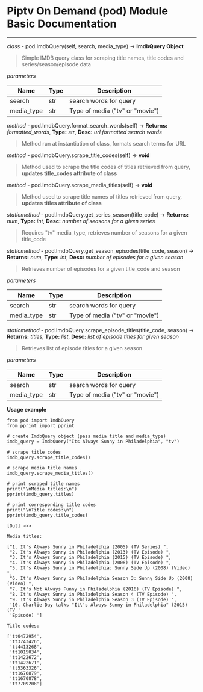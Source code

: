 Piptv On Demand (pod) Module Basic Documentation 
====================
***


*class* - pod.ImdbQuery(self, search, media_type) -> **ImdbQuery Object**
        
>Simple IMDB query class for scraping title names, title codes and series/season/episode data

*parameters* 

| Name  | Type | Description |
| ------------- | ------------- | ------------- |
| search  | str  | search words for query |
| media_type  | str  | Type of media ("tv" or "movie") |

*method* - pod.ImdbQuery.format_search_words(self) -> **Returns:** *formatted_words*, **Type:** *str*,  **Desc:** *url formatted search words*

>Method run at instantiation of class, formats search terms for URL                         
   
*method* - pod.ImdbQuery.scrape_title_codes(self) -> **void** 

>Method used to scrape the title codes of titles retrieved from 
 query, **updates title_codes attribute of class**

*method* - pod.ImdbQuery.scrape_media_titles(self) -> **void**

>Method used to scrape title names of titles retrieved from query,
 **updates titles attribute of class**

*staticmethod* - pod.ImdbQuery.get_series_season(title_code) -> **Returns:** *num*, **Type:** *int*, **Desc:** *number of seasons for a given series*

>Requires "tv" media_type, retrieves number of seasons for
 a given title_code

*staticmethod* - pod.ImdbQuery.get_season_episodes(title_code, season) -> **Returns:** *num*, **Type:** *int*, **Desc:** *number of episodes for a given season*

>Retrieves number of episodes for a given title_code and season
    
*parameters*
    
| Name  | Type | Description |
| ------------- | ------------- | ------------- |
| search  | str  | search words for query |
| media_type  | str  | Type of media ("tv" or "movie") |
               
*staticmethod* - pod.ImdbQuery.scrape_episode_titles(title_code, season) -> **Returns:** *titles*, **Type:** *list*, **Desc:** *list of episode titles for given season*

>Retrieves list of episode titles for a given season

*parameters*

| Name  | Type | Description |
| ------------- | ------------- | ------------- |
| search  | str  | search words for query |
| media_type  | str  | Type of media ("tv" or "movie") |

**Usage example**

```
from pod import ImdbQuery
from pprint import pprint

# create ImdbQuery object (pass media title and media_type)
imdb_query = ImdbQuery("Its Always Sunny in Philadelphia", "tv")

# scrape title codes
imdb_query.scrape_title_codes()

# scrape media title names
imdb_query.scrape_media_titles()

# print scraped title names
print("\nMedia titles:\n")
pprint(imdb_query.titles)

# print corresponding title codes
print("\nTitle codes:\n")
pprint(imdb_query.title_codes)

[Out] >>>

Media titles:

["1. It's Always Sunny in Philadelphia (2005) (TV Series) ",
 "2. It's Always Sunny in Philadelphia (2013) (TV Episode) ",
 "3. It's Always Sunny in Philadelphia (2015) (TV Episode) ",
 "4. It's Always Sunny in Philadelphia (2006) (TV Episode) ",
 "5. It's Always Sunny in Philadelphia: Sunny Side Up (2008) (Video) ",
 "6. It's Always Sunny in Philadelphia Season 3: Sunny Side Up (2008) (Video) ",
 "7. It's Not Always Funny in Philadelphia (2016) (TV Episode) ",
 "8. It's Always Sunny in Philadelphia Season 4 (TV Episode) ",
 "9. It's Always Sunny in Philadelphia Season 3 (TV Episode) ",
 '10. Charlie Day talks "It\'s Always Sunny in Philadelphia" (2015) (TV '
 'Episode) ']

Title codes:

['tt0472954',
 'tt3743426',
 'tt4413268',
 'tt1015034',
 'tt1422672',
 'tt1422671',
 'tt5363326',
 'tt1670879',
 'tt1670878',
 'tt7709208']
````

